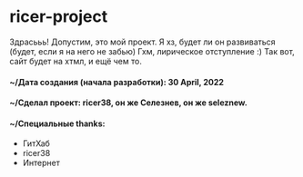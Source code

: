 # ricer-project

Здрасььь! Допустим, это мой проект. Я хз, будет ли он развиваться (будет, если я на него не забью) Гхм, лирическое отступление :) Так вот, сайт будет на хтмл, и ещё чем то.

#### ~/Дата создания (начала разработки): 30 April, 2022 
#### ~/Сделал проект: ricer38, он же Селезнев, он же seleznew.
#### ~/Специальные thanks: 
* ГитХаб
* ricer38
* Интернет
